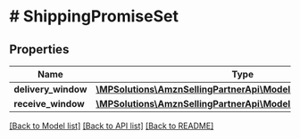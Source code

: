 # # ShippingPromiseSet

## Properties

Name | Type | Description | Notes
------------ | ------------- | ------------- | -------------
**delivery_window** | [**\MPSolutions\AmznSellingPartnerApi\Models\Shipping\TimeRange**](TimeRange.md) |  | [optional]
**receive_window** | [**\MPSolutions\AmznSellingPartnerApi\Models\Shipping\TimeRange**](TimeRange.md) |  | [optional]

[[Back to Model list]](../../README.md#models) [[Back to API list]](../../README.md#endpoints) [[Back to README]](../../README.md)
